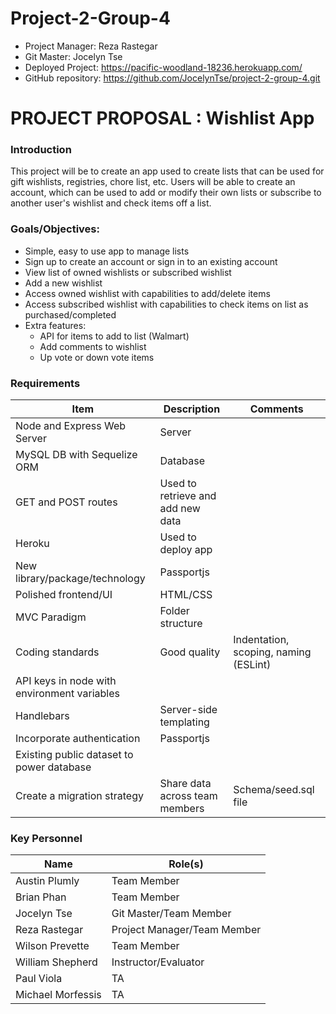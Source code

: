 # Project-2-Group-4

* Project Manager: Reza Rastegar
* Git Master: Jocelyn Tse
* Deployed Project: https://pacific-woodland-18236.herokuapp.com/
* GitHub repository: https://github.com/JocelynTse/project-2-group-4.git

# PROJECT PROPOSAL : Wishlist App
### Introduction
This project will be to create an app used to create lists that can be used for gift wishlists, registries, chore list, etc. Users will be able to create an account, which can be used to add or modify their own lists or subscribe to another user's wishlist and check items off a list.


### Goals/Objectives:
* Simple, easy to use app to manage lists
* Sign up to create an account or sign in to an existing account
* View list of owned wishlists or subscribed wishlist
* Add a new wishlist
* Access owned wishlist with capabilities to add/delete items
* Access subscribed wishlist with capabilities to check items on list as purchased/completed
* Extra features:
   * API for items to add to list (Walmart)
   * Add comments to wishlist
   * Up vote or down vote items

  
### Requirements
Item | Description | Comments
-----|-------------|---------
Node and Express Web Server | Server |
MySQL DB with Sequelize ORM | Database |
GET and POST routes | Used to retrieve and add new data |
Heroku | Used to deploy app |
New library/package/technology | Passportjs |
Polished frontend/UI | HTML/CSS |
MVC Paradigm | Folder structure |
Coding standards | Good quality | Indentation, scoping, naming (ESLint)
API keys in node with environment variables |
Handlebars | Server-side templating |
Incorporate authentication | Passportjs |
Existing public dataset to power database |
Create a migration strategy | Share data across team members | Schema/seed.sql file
     
 
### Key Personnel

Name | Role(s)
-----|--------
Austin Plumly | Team Member
Brian Phan | Team Member
Jocelyn Tse | Git Master/Team Member
Reza Rastegar | Project Manager/Team Member
Wilson Prevette | Team Member
William Shepherd | Instructor/Evaluator
Paul Viola | TA
Michael Morfessis | TA
